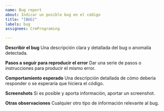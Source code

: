```yaml
---
name: Bug report
about: Indicar un posible bug en el código
title: "[BUG]"
labels: bug
assignees: CrmPrograming

---
```


**Describir el bug**
Una descripción clara y detallada del bug o anomalía detectada.

**Pasos a seguir para reproducir el error**
Dar una serie de pasos o instrucciones para producir el mismo error.

**Comportamiento esperado**
Una descripción detallada de cómo debería responder o se esperaría que hiciera el código.

**Screenshots**
Si es posible y aporta información, aportar un screenshot.

**Otras observaciones**
Cualquier otro tipo de información relevante al bug.
